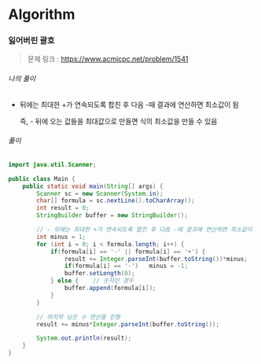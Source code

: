 # Algorithm

### 잃어버린 괄호

> 문제 링크 : https://www.acmicpc.net/problem/1541



###### 나의 풀이

* 뒤에는 최대한 +가 연속되도록 합친 후 다음 -때 결과에 연산하면 최소값이 됨

  즉, - 뒤에 오는 값들을 최대값으로 만들면 식의 최소값을 만들 수 있음

  


###### 풀이

~~~java
import java.util.Scanner;

public class Main {
    public static void main(String[] args) {
        Scanner sc = new Scanner(System.in);
        char[] formula = sc.nextLine().toCharArray();
        int result = 0;
        StringBuilder buffer = new StringBuilder();

        // - 뒤에는 최대한 +가 연속되도록 합친 후 다음 -때 결과에 연산하면 최소값이 됨
        int minus = 1;
        for (int i = 0; i < formula.length; i++) {
            if(formula[i] == '-' || formula[i] == '+') {
                result += Integer.parseInt(buffer.toString())*minus;
                if(formula[i] == '-')   minus = -1;
                buffer.setLength(0);
            } else {    // 숫자인 경우
                buffer.append(formula[i]);
            }
        }

        // 마지막 남은 수 연산을 진행
        result += minus*Integer.parseInt(buffer.toString());

        System.out.println(result);
    }
}
~~~